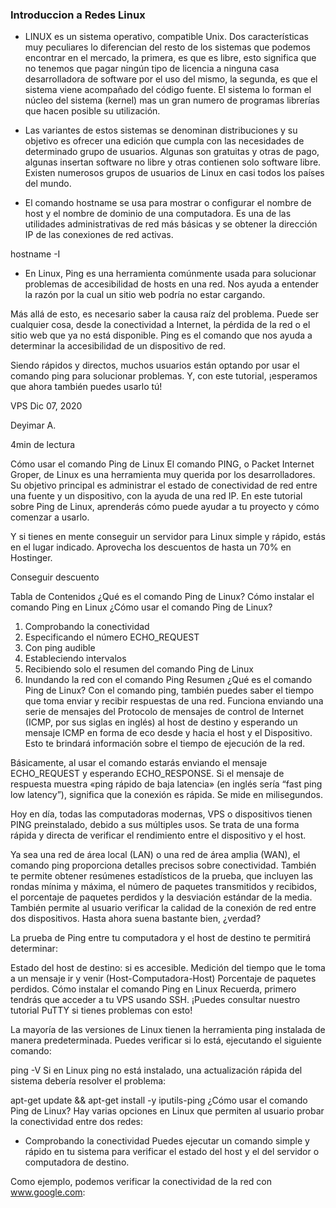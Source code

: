 ### Introduccion a Redes Linux

- LINUX es un sistema operativo, compatible Unix. Dos características muy peculiares lo diferencian del resto de los sistemas que podemos encontrar en el mercado, la primera, es que es libre, esto significa que no tenemos que pagar ningún tipo de licencia a ninguna casa desarrolladora de software por el uso del mismo, la segunda, es que el sistema viene acompañado del código fuente. El sistema lo forman el núcleo del sistema (kernel) mas un gran numero de programas librerías que hacen posible su utilización.

- Las variantes de estos sistemas se denominan distribuciones y su objetivo es ofrecer una edición que cumpla con las necesidades de determinado grupo de usuarios. Algunas son gratuitas y otras de pago, algunas insertan software no libre y otras contienen solo software libre. Existen numerosos grupos de usuarios de Linux en casi todos los países del mundo.

- El comando hostname se usa para mostrar o configurar el nombre de host y el nombre de
dominio de una computadora. Es una de las utilidades administrativas de red más básicas y se obtener la dirección IP de las conexiones de red activas.

hostname -I

- En Linux, Ping es una herramienta comúnmente usada para solucionar problemas de accesibilidad de hosts en una red. Nos ayuda a entender la razón por la cual un sitio web podría no estar cargando.

Más allá de esto, es necesario saber la causa raíz del problema. Puede ser cualquier cosa, desde la conectividad a Internet, la pérdida de la red o el sitio web que ya no está disponible. Ping es el comando que nos ayuda a determinar la accesibilidad de un dispositivo de red.

Siendo rápidos y directos, muchos usuarios están optando por usar el comando ping para solucionar problemas. Y, con este tutorial, ¡esperamos que ahora también puedes usarlo tú!

   
VPS
Dic 07, 2020

Deyimar A.

4min de lectura

Cómo usar el comando Ping de Linux
El comando PING, o Packet Internet Groper, de Linux es una herramienta muy querida por los desarrolladores. Su objetivo principal es administrar el estado de conectividad de red entre una fuente y un dispositivo, con la ayuda de una red IP. En este tutorial sobre Ping de Linux, aprenderás cómo puede ayudar a tu proyecto y cómo comenzar a usarlo.

Y si tienes en mente conseguir un servidor para Linux simple y rápido, estás en el lugar indicado. Aprovecha los descuentos de hasta un 70% en Hostinger.

Conseguir descuento

Tabla de Contenidos	
¿Qué es el comando Ping de Linux?
Cómo instalar el comando Ping en Linux
¿Cómo usar el comando Ping de Linux?
1. Comprobando la conectividad
2. Especificando el número ECHO_REQUEST
3. Con ping audible
4. Estableciendo intervalos
5. Recibiendo solo el resumen del comando Ping de Linux
6. Inundando la red con el comando Ping
Resumen
¿Qué es el comando Ping de Linux?
Con el comando ping, también puedes saber el tiempo que toma enviar y recibir respuestas de una red. Funciona enviando una serie de mensajes del Protocolo de mensajes de control de Internet (ICMP, por sus siglas en inglés) al host de destino y esperando un mensaje ICMP en forma de eco desde y hacia el host y el Dispositivo. Esto te brindará información sobre el tiempo de ejecución de la red.

Básicamente, al usar el comando estarás enviando el mensaje ECHO_REQUEST y esperando ECHO_RESPONSE. Si el mensaje de respuesta muestra «ping rápido de baja latencia» (en inglés sería “fast ping low latency”), significa que la conexión es rápida. Se mide en milisegundos.

Hoy en día, todas las computadoras modernas, VPS o dispositivos tienen PING preinstalado, debido a sus múltiples usos. Se trata de una forma rápida y directa de verificar el rendimiento entre el dispositivo y el host.

Ya sea una red de área local (LAN) o una red de área amplia (WAN), el comando ping proporciona detalles precisos sobre conectividad. También te permite obtener resúmenes estadísticos de la prueba, que incluyen las rondas mínima y máxima, el número de paquetes transmitidos y recibidos, el porcentaje de paquetes perdidos y la desviación estándar de la media. También permite al usuario verificar la calidad de la conexión de red entre dos dispositivos. Hasta ahora suena bastante bien, ¿verdad?

La prueba de Ping entre tu computadora y el host de destino te permitirá determinar:

Estado del host de destino: si es accesible.
Medición del tiempo que le toma a un mensaje ir y venir (Host-Computadora-Host)
Porcentaje de paquetes perdidos.
Cómo instalar el comando Ping en Linux
Recuerda, primero tendrás que acceder a tu VPS usando SSH. ¡Puedes consultar nuestro tutorial PuTTY si tienes problemas con esto!

La mayoría de las versiones de Linux tienen la herramienta ping instalada de manera predeterminada. Puedes verificar si lo está, ejecutando el siguiente comando:

ping -V
Si en Linux ping no está instalado, una actualización rápida del sistema debería resolver el problema:

apt-get update && apt-get install -y iputils-ping
¿Cómo usar el comando Ping de Linux?
Hay varias opciones en Linux que permiten al usuario probar la conectividad entre dos redes:

- Comprobando la conectividad
Puedes ejecutar un comando simple y rápido en tu sistema para verificar el estado del host y el del servidor o computadora de destino.

Como ejemplo, podemos verificar la conectividad de la red con www.google.com: